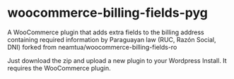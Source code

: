 # woocommerce-billing-fields-pyg
A WooCommerce plugin that adds extra fields to the billing address containing required information by Paraguayan law (RUC, Razón Social, DNI)
forked from neamtua/woocommerce-billing-fields-ro

Just download the zip and upload a new plugin to your Wordpress Install. It requires the WooCommerce plugin.
